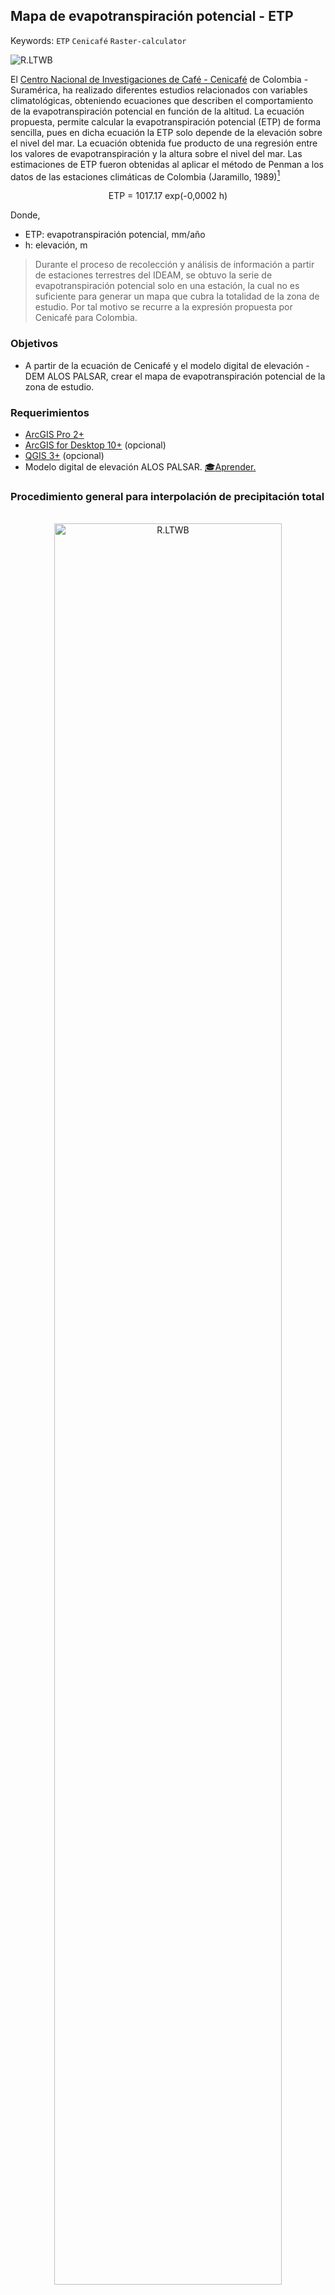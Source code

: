 ## Mapa de evapotranspiración potencial - ETP
Keywords: `ETP` `Cenicafé` `Raster-calculator`

![R.LTWB](Graph/ETP.png)

El [Centro Nacional de Investigaciones de Café - Cenicafé](https://www.cenicafe.org/) de Colombia - Suramérica, ha realizado diferentes estudios relacionados con variables climatológicas, obteniendo ecuaciones que describen el comportamiento de la evapotranspiración potencial en función de la altitud. La ecuación propuesta, permite calcular la evapotranspiración potencial (ETP) de forma sencilla, pues en dicha ecuación la ETP solo depende de la elevación sobre el nivel del mar. La ecuación obtenida fue producto de una regresión entre los valores de evapotranspiración y la altura sobre el nivel del mar. Las estimaciones de ETP fueron obtenidas al aplicar el método de Penman a los datos de las estaciones climáticas de Colombia (Jaramillo, 1989)[^1]

<div align="center">

ETP = 1017.17 exp(-0,0002 h)

</div>

Donde, 
* ETP: evapotranspiración potencial, mm/año
* h: elevación, m 

> Durante el proceso de recolección y análisis de información a partir de estaciones terrestres del IDEAM, se obtuvo la serie de evapotranspiración potencial solo en una estación, la cual no es suficiente para generar un mapa que cubra la totalidad de la zona de estudio. Por tal motivo se recurre a la expresión propuesta por Cenicafé para Colombia.


### Objetivos

* A partir de la ecuación de Cenicafé y el modelo digital de elevación - DEM ALOS PALSAR, crear el mapa de evapotranspiración potencial de la zona de estudio.


### Requerimientos

* [ArcGIS Pro 2+](https://pro.arcgis.com/en/pro-app/latest/get-started/download-arcgis-pro.htm)
* [ArcGIS for Desktop 10+](https://desktop.arcgis.com/es/desktop/) (opcional)
* [QGIS 3+](https://qgis.org/) (opcional)
* Modelo digital de elevación ALOS PALSAR. [:mortar_board:Aprender.](../../Section02/DEMAlos)


### Procedimiento general para interpolación de precipitación total

<div align="center">
<br><img alt="R.LTWB" src="Graph/ETP.svg" width="85%"><br>
<sub>Convenciones generales en diagramas: clases de entidad en azul, dataset en gris oscuro, grillas en color verde, geo-procesos en rojo, procesos automáticos o semiautomáticos en guiones rojos y procesos manuales en amarillo. Líneas conectoras con guiones corresponden a procedimientos opcionales.</sub><br><br>
</div>

1. En ArcGIS Pro, abra el proyecto _ArcGISProSection04.aprx_ que se encuentra en la ruta _D:\R.LTWB\\.map_ y que fué creado en la primera actividad de la sección 4 de este curso.

![R.LTWB](Screenshot/ArcGISPro3.0.3OpenProject.png)

> Tenga en cuenta que previamente asignamos al mapa el sistema de coordenadas 9377 de Colombia, correspondiente a MAGNA-SIRGAS Origen-Nacional y que en la actividad anterior agregamos al proyecto el modelo digital de elevación ALOS PALSAR que ha sido referenciado con este mismo sistema.

2. Utilizando la herramienta _Geoprocessing / Raster Calculator_, cree el mapa de evapotranspiración potencial a partir del modelo digital de elevación ALOS PALSAR, utilice la siguiente expresión y nombre de archivo de salida dentro de la carpeta `D:\R.LTWB\.grid`:

* Expresión Raster Calculator: `1700.17*Exp((-0.0002*"APFBSRT1MosaicArcGISProZE.tif"))`
* Mapa: ETPCenicafe.tif
* Grilla: [Part1](../../.grid/ETPCenicafe.part01.rar), [Part2](../../.grid/ETPCenicafe.part02.rar), [Part3](../../.grid/ETPCenicafe.part03.rar)  

> Debido al tamaño del archivo generado (aproximadamente 1.1 GB), la grilla ha sido comprimida en archivos .rar en partes de 95 MB.

Luego de creados los mapas, modifique la simbología de representación utilizando el esquema de color _Plasma_ y establezca transparencia en 50%.

![R.LTWB](Screenshot/ArcGISPro3.0.3ETPCenicafe.png)

En el mapa creado, podrá observar que los valores de evapotranspiración obtenidos se encuentran entre 542.69 y 1715.57 mm/año.

> Es importante tener en cuenta que el mapa obtenido corresponde a estimaciones compuestas que no han sido segmentadas por fenómeno climatológico (El Niño, La Niña, Neutro).

En este momento dispone de la grilla de evapotranspiración potencial, requerida para la generación de los mapas de evapotranspiración real.


### Actividades complementarias:pencil2:

En la siguiente tabla se listan las actividades complementarias que deben ser desarrolladas y documentadas por el estudiante en un único archivo de Adobe Acrobat .pdf. El documento debe incluir portada (mostrar nombre completo, código y enlace a su cuenta de GitHub), numeración de páginas, tabla de contenido, lista de tablas, lista de ilustraciones, introducción, objetivo general, capítulos por cada ítem solicitado, conclusiones y referencias bibliográficas.


| Actividad | Alcance                                                                                                                                                                                                                                                                                    |
|:---------:|:-------------------------------------------------------------------------------------------------------------------------------------------------------------------------------------------------------------------------------------------------------------------------------------------|
|     1     | Investigue y documente otras ecuaciones regionales a partir de las cuales se puedan construir mapas de evapotranspiración potencial.                                                                                                                                                       |
|     2     | A partir de las ecuaciones regionales investigadas, cree los mapas de evapotranspiración potencial y con algebra de mapas realice el análisis de diferencias. Evalúe e implemente en su caso de estudio, los mapas que mejor representen su zona de estudio. |


### Referencias

* https://biblioteca.cenicafe.org/bitstream/10778/859/10/8.%20Evaporaci%C3%B3n%20evapotranspiraci%C3%B3n.pdf
* https://www.cenicafe.org/es/publications/arc057(04)288-298.pdf
* http://www.ideam.gov.co/documents/21021/21147/Evapotranspiracion+de+Referencia+ETo+para+Colombia.pdf/12700c18-c492-40cc-8971-46f48f144824
* http://www.ideam.gov.co/documents/21021/21147/NotaT%C3%A9cnica+Evapotranspiracion+de+Referencia+en+Colombia/9f938590-ef96-4e6f-99dd-861ff6355b84
* http://julianrojo.weebly.com/uploads/1/2/0/0/12008328/metodos_estimacion_de_et.pdf


### Compatibilidad

* Esta actividad puede ser desarrollada con cualquier software SIG que disponga de herramientas de algebra de mapas.


### Control de versiones

| Versión    | Descripción | Autor                                     | Horas |
|------------|:------------|-------------------------------------------|:-----:|
| 2022.12.10 | xxx         | [rcfdtools](https://github.com/rcfdtools) |   2   |


_R.LTWB es de uso libre para fines académicos, conoce nuestra licencia, cláusulas, condiciones de uso y como referenciar los contenidos publicados en este repositorio, dando [clic aquí](https://github.com/rcfdtools/R.LTWB/wiki/License)._

_¡Encontraste útil este repositorio!, apoya su difusión marcando este repositorio con una ⭐ o síguenos dando clic en el botón Follow de [rcfdtools](https://github.com/rcfdtools) en GitHub._

| [Actividad anterior](../Temperature) | [Inicio](../../Readme.md) | [:beginner: Ayuda](https://github.com/rcfdtools/R.LTWB/discussions/9999) | [Actividad siguiente]()  |
|--------------------------------------|---------------------------|--------------------------------------------------------------------------|--------------------------|

[^1]: http://julianrojo.weebly.com/uploads/1/2/0/0/12008328/metodos_estimacion_de_et.pdf